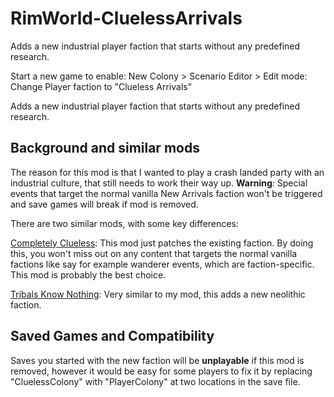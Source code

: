# RimWorld-CluelessArrivals
Adds a new industrial player faction that starts without any predefined research.

Start a new game to enable:
New Colony > Scenario Editor > Edit mode: Change Player faction to "Clueless Arrivals"

Adds a new industrial player faction that starts without any predefined research.

## Background and similar mods
The reason for this mod is that I wanted to play a crash landed party with an industrial culture, that still needs to work their way up. **Warning**: Special events that target the normal vanilla New Arrivals faction won't be triggered and save games will break if mod is removed.

There are two similar mods, with some key differences:

[Completely Clueless](https://steamcommunity.com/sharedfiles/filedetails/?id=1710183197): This mod just patches the existing faction. By doing this, you won't miss out on any content that targets the normal vanilla factions like say for example wanderer events, which are faction-specific. This mod is probably the best choice.

[Tribals Know Nothing](https://steamcommunity.com/sharedfiles/filedetails/?id=913240446): Very similar to my mod, this adds a new neolithic faction.

## Saved Games and Compatibility
Saves you started with the new faction will be **unplayable** if this mod is removed, however it would be easy for some players to fix it by replacing "CluelessColony" with "PlayerColony" at two locations in the save file.
